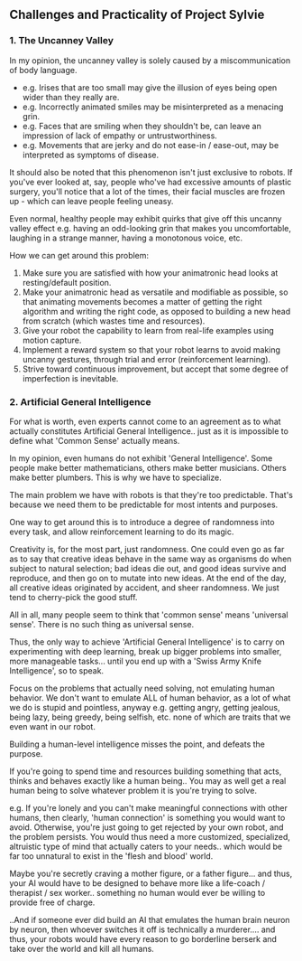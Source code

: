 ## Challenges and Practicality of Project Sylvie

### 1. The Uncanney Valley

In my opinion, the uncanney valley is solely caused by a miscommunication of body language.

- e.g. Irises that are too small may give the illusion of eyes being open wider than they really are.
- e.g. Incorrectly animated smiles may be misinterpreted as a menacing grin.
- e.g. Faces that are smiling when they shouldn't be, can leave an impression of lack of empathy or untrustworthiness.
- e.g. Movements that are jerky and do not ease-in / ease-out, may be interpreted as symptoms of disease.

It should also be noted that this phenomenon isn't just exclusive to robots. If you've ever looked at, say, people who've had
excessive amounts of plastic surgery, you'll notice that a lot of the times, their facial muscles are frozen up - which can
leave people feeling uneasy.

Even normal, healthy people may exhibit quirks that give off this uncanny valley effect e.g. having an odd-looking
grin that makes you uncomfortable, laughing in a strange manner, having a monotonous voice, etc.

How we can get around this problem:

1. Make sure you are satisfied with how your animatronic head looks at resting/default position.
2. Make your animatronic head as versatile and modifiable as possible, so that animating movements becomes a matter of 
getting the right algorithm and writing the right code, as opposed to building a new head from scratch (which wastes time and resources).
3. Give your robot the capability to learn from real-life examples using motion capture.
4. Implement a reward system so that your robot learns to avoid making uncanny gestures, through trial and error (reinforcement
learning).
5. Strive toward continuous improvement, but accept that some degree of imperfection is inevitable.

### 2. Artificial General Intelligence

For what is worth, even experts cannot come to an agreement as to what actually constitutes Artificial General Intelligence..
just as it is impossible to define what 'Common Sense' actually means.

In my opinion, even humans do not exhibit 'General Intelligence'. Some people make better mathematicians, others make better
musicians. Others make better plumbers. This is why we have to specialize.

The main problem we have with robots is that they're too predictable. That's because we need them to be predictable for most
intents and purposes.

One way to get around this is to introduce a degree of randomness into every task, and allow reinforcement learning
to do its magic.

Creativity is, for the most part, just randomness. One could even go as far as to say that creative ideas behave in the same way
as organisms do when subject to natural selection; bad ideas die out, and good ideas survive and reproduce, and then
go on to mutate into new ideas. At the end of the day, all creative ideas originated by accident, and sheer randomness. We just tend to cherry-pick the good stuff.

All in all, many people seem to think that 'common sense' means 'universal sense'. There is no such thing as universal sense.

Thus, the only way to achieve 'Artificial General Intelligence' is to carry on experimenting with deep learning, break up 
bigger problems into smaller, more manageable tasks... until you end up with a 'Swiss Army Knife Intelligence', so to speak.

Focus on the problems that actually need solving, not emulating human behavior. We don't want to emulate ALL of human behavior, as a lot of what we do is stupid and pointless, anyway e.g. getting angry, getting jealous, being lazy, being greedy, being selfish, etc. none of which are traits that we even want in our robot.

Building a human-level intelligence misses the point, and defeats the purpose. 

If you're going to spend time and resources building something that acts, thinks and behaves exactly like a human being..
You may as well get a real human being to solve whatever problem it is you're trying to solve. 

e.g. If you're lonely and you can't make meaningful connections with other humans, then clearly, 'human connection'
is something you would want to avoid. Otherwise, you're just going to get rejected by your own robot, and the problem persists.
You would thus need a more customized, specialized, altruistic type of mind that actually caters to your needs.. which would
be far too unnatural to exist in the 'flesh and blood' world.

Maybe you're secretly craving a mother figure, or a father figure... and thus, your AI would have to be designed to behave more like a life-coach / therapist / sex worker.. something no human would ever be willing to provide free of charge.

..And if someone ever did build an AI that emulates the human brain neuron by neuron, then whoever switches it off is technically a murderer.... and thus, your robots would have every reason to go borderline berserk and take over the world and kill all humans.
